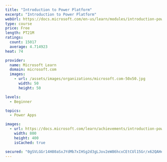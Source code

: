 ```yaml
---
title: "Introduction to Power Platform"
excerpt: "Introduction to Power Platform"
webUrl: https://docs.microsoft.com/en-us/learn/modules/introduction-power-platform/
type: course
price: Free
length: PT21M
ratings:
  count: 15017
  average: 4.714923
heat: 74

provider:
  name: Microsoft Learn
  domain: microsoft.com
  images:
    - url: /assets/images/organizations/microsoft.com-50x50.jpg
      width: 50
      height: 50

levels:
  - Beginner

topics:
  - Power Apps

images:
  - url: https://docs.microsoft.com/learn/achievements/introduction-power-platform-social.png
    width: 800
    height: 400
    isCached: true

secured: "0gSVLGGr14H80aSxJYdMb7xIHSg2d3gLJov2eW86hcxCEtCUl15Gr/x62QAHek28n9bTAtdihaqSJWDkHQBiG/ETAqUUsT7H+fTkNzUuF0xk+utY/6b7m9LEocNrlAq1JbF9qfQAY6y9IXEyiEeQPlmwXVhbWPgj4DsQZWySZ+viTQUk3VrD9PiltNfS5nTicyfhEafU5Q1j70fzjXJrE18TuCtlKSAEGLnYzyC95MQ3xy29IKqHGu3z1UwTzSFmbZK3yQkNexMrgPW2yQDmdvA9i37gZLvL61mqMIx9n19ur6lnrdDXqn6LWXmZVB2jzLqRhPfddIyGjY8rjS3Tp9qlOLbB49ZmBvJtt5LFK6mjzhBWudQsBuA/H0gS2WPxDD7HKFKoqUPah+Ju7xQVRYyS/8lwkp6L6TBhnpjKhpwvFruc8MWt7LTqgVLUeXDY;d6vcHBRetnt82NnlRrEW5w=="
---
```


